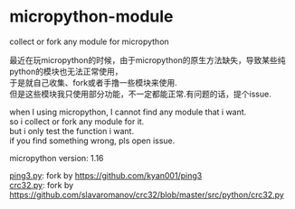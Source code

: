 # micropython-module
collect or fork any module for micropython

最近在玩micropython的时候，由于micropython的原生方法缺失，导致某些纯python的模块也无法正常使用，  
于是就自己收集、fork或者手撸一些模块来使用.  
但是这些模块我只使用部分功能，不一定都能正常.有问题的话，提个issue.  


when I using micropython, I cannot find any module that i want.  
so i collect or fork any module for it.  
but i only test the function i want.  
if you find something wrong, pls open issue.  
  
micropython version: 1.16  
  
[ping3.py](https://github.com/fuhuo/micropython-module/libs/ping3.py): fork by https://github.com/kyan001/ping3  
[crc32.py](https://github.com/fuhuo/micropython-module/libs/crc32): fork by https://github.com/slavaromanov/crc32/blob/master/src/python/crc32.py  
